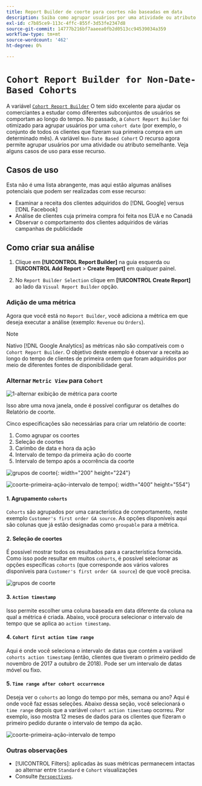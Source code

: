 ```yaml
---
title: Report Builder de coorte para coortes não baseadas em data
description: Saiba como agrupar usuários por uma atividade ou atributo semelhante.
exl-id: c7b85ce9-113c-4ffc-855f-3d53fe2347d8
source-git-commit: 14777b216bf7aaeea0fb2d0513cc94539034a359
workflow-type: tm+mt
source-wordcount: '462'
ht-degree: 0%

---
```


# `Cohort Report Builder for Non-Date-Based Cohorts`

A variável [`Cohort Report Builder`](../dev-reports/cohort-rpt-bldr.md) O tem sido excelente para ajudar os comerciantes a estudar como diferentes subconjuntos de usuários se comportam ao longo do tempo. No passado, a `Cohort Report Builder` foi otimizado para agrupar usuários por uma `cohort date` (por exemplo, o conjunto de todos os clientes que fizeram sua primeira compra em um determinado mês). A variável `Non-Date Based Cohort` O recurso agora permite agrupar usuários por uma atividade ou atributo semelhante. Veja alguns casos de uso para esse recurso.

## Casos de uso

Esta não é uma lista abrangente, mas aqui estão algumas análises potenciais que podem ser realizadas com esse recurso:

* Examinar a receita dos clientes adquiridos do [!DNL Google] versus [!DNL Facebook]
* Análise de clientes cuja primeira compra foi feita nos EUA e no Canadá
* Observar o comportamento dos clientes adquiridos de várias campanhas de publicidade

## Como criar sua análise

1. Clique em **[!UICONTROL Report Builder]** na guia esquerda ou **[!UICONTROL Add Report** > **Create Report]** em qualquer painel.

1. No `Report Builder Selection` clique em **[!UICONTROL Create Report]** ao lado da `Visual Report Builder` opção.

### Adição de uma métrica

Agora que você está no `Report Builder`, você adiciona a métrica em que deseja executar a análise (exemplo: `Revenue` ou `Orders`).

>[!NOTE]
>
>Nativo [!DNL Google Analytics] as métricas não são compatíveis com o `Cohort Report Builder`. O objetivo deste exemplo é observar a receita ao longo do tempo de clientes de primeira ordem que foram adquiridos por meio de diferentes fontes de disponibilidade geral.

### Alternar `Metric View` para `Cohort`

![1-alternar exibição de métrica para coorte](../../assets/1-toggle-metric-view-to-cohort.png)

Isso abre uma nova janela, onde é possível configurar os detalhes do Relatório de coorte.

Cinco especificações são necessárias para criar um relatório de coorte:

1. Como agrupar os coortes
1. Seleção de coortes
1. Carimbo de data e hora da ação
1. Intervalo de tempo da primeira ação do coorte
1. Intervalo de tempo após a ocorrência da coorte

![grupos de coorte](../../assets/2-cohort-groups.png){: width=&quot;200&quot; height=&quot;224&quot;}

![coorte-primeira-ação-intervalo de tempo](../../assets/3-cohort-first-action-time-range.png){: width=&quot;400&quot; height=&quot;554&quot;}

#### 1. Agrupamento `cohorts`

`Cohorts` são agrupados por uma característica de comportamento, neste exemplo `Customer's first order GA source`. As opções disponíveis aqui são colunas que já estão designadas como `groupable` para a métrica.

#### 2. Seleção de coortes

É possível mostrar todos os resultados para a característica fornecida. Como isso pode resultar em muitos `cohorts`, é possível selecionar as opções específicas `cohorts` (que corresponde aos vários valores disponíveis para `Customer's first order GA source`) de que você precisa.

![grupos de coorte](../../assets/4-cohort-groups.png)<!--{: width="300" height="338"}-->

#### 3. `Action timestamp`

Isso permite escolher uma coluna baseada em data diferente da coluna na qual a métrica é criada. Abaixo, você procura selecionar o intervalo de tempo que se aplica ao `action timestamp`.

#### 4. `Cohort first action time range`

Aqui é onde você seleciona o intervalo de datas que contém a variável `cohorts action timestamp` (então, clientes que tiveram o primeiro pedido de novembro de 2017 a outubro de 2018). Pode ser um intervalo de datas móvel ou fixo.

#### 5. `Time range after cohort occurrence`

Deseja ver o `cohorts` ao longo do tempo por mês, semana ou ano? Aqui é onde você faz essas seleções. Abaixo dessa seção, você selecionará o `time range` depois que a variável `cohort action timestamp` ocorreu. Por exemplo, isso mostra 12 meses de dados para os clientes que fizeram o primeiro pedido durante o intervalo de tempo da ação.

![coorte-primeira-ação-intervalo de tempo](../../assets/5-cohort-first-action-time-range.png)<!--{: width="400" height="557"}-->

### Outras observações

* [!UICONTROL Filters]: aplicadas às suas métricas permanecem intactas ao alternar entre `Standard` e `Cohort` visualizações
* Consulte [`Perspectives`](../../data-analyst/dev-reports/cohort-rpt-bldr.md).
